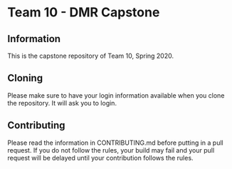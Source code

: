 # Team 10 - DMR Capstone
## Information
This is the capstone repository of Team 10, Spring 2020.
## Cloning
Please make sure to have your login information available when you clone the repository. It will ask you to login.
## Contributing
Please read the information in CONTRIBUTING.md before putting in a pull request. If you do not follow the rules, your build may fail and your pull request will be delayed until your contribution follows the rules.